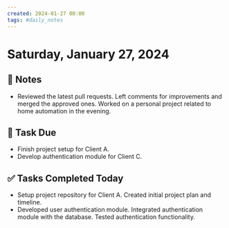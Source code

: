 ```yaml
---
created: 2024-01-27 00:00
tags: #daily_notes
---
```


# Saturday, January 27, 2024

## 📓 Notes
- Reviewed the latest pull requests. Left comments for improvements and merged the approved ones. Worked on a personal project related to home automation in the evening.

## 📅 Task Due
- Finish project setup for Client A.
- Develop authentication module for Client C.

## ✅ Tasks Completed Today
- Setup project repository for Client A. Created initial project plan and timeline.
- Developed user authentication module. Integrated authentication module with the database. Tested authentication functionality.